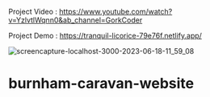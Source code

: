 Project Video : https://www.youtube.com/watch?v=YzlvtlWqnn0&ab_channel=GorkCoder 

Project Demo : https://tranquil-licorice-79e76f.netlify.app/ 

![screencapture-localhost-3000-2023-06-18-11_59_08](https://github.com/sunil9813/Crowny-Hotel/assets/67497228/8dbbba24-29c0-42cb-9867-9aa99357e37d)
# burnham-caravan-website
